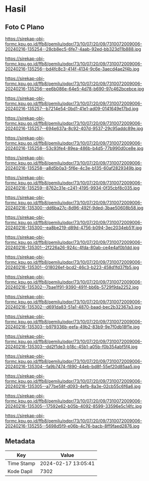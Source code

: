 # Hasil

## Foto C Plano

https://sirekap-obj-formc.kpu.go.id/ffb8/pemilu/pdpr/73/10/07/20/09/7310072009006-20240216-135254--28cb8ec5-6fe7-4aab-92ed-bb323d11b888.jpg

https://sirekap-obj-formc.kpu.go.id/ffb8/pemilu/pdpr/73/10/07/20/09/7310072009006-20240216-135256--bd4fc8c3-414f-4134-9c6e-3aecd4ae2f4b.jpg

https://sirekap-obj-formc.kpu.go.id/ffb8/pemilu/pdpr/73/10/07/20/09/7310072009006-20240216-135256--ee6b086e-64e5-4d78-b690-97c462bcebce.jpg

https://sirekap-obj-formc.kpu.go.id/ffb8/pemilu/pdpr/73/10/07/20/09/7310072009006-20240216-135257--b7214e54-0bd1-41e1-ad09-0141649e17bd.jpg

https://sirekap-obj-formc.kpu.go.id/ffb8/pemilu/pdpr/73/10/07/20/09/7310072009006-20240216-135257--694e637a-8c92-407d-9537-29c95addc89e.jpg

https://sirekap-obj-formc.kpu.go.id/ffb8/pemilu/pdpr/73/10/07/20/09/7310072009006-20240216-135258--53c93fe4-89ea-486b-b4d5-77b990d0ce8e.jpg

https://sirekap-obj-formc.kpu.go.id/ffb8/pemilu/pdpr/73/10/07/20/09/7310072009006-20240216-135258--a8d5b0a3-5f6e-4c3e-b135-60af2829349b.jpg

https://sirekap-obj-formc.kpu.go.id/ffb8/pemilu/pdpr/73/10/07/20/09/7310072009006-20240216-135259--8762c31e-c241-4195-9934-0f35cbf8c035.jpg

https://sirekap-obj-formc.kpu.go.id/ffb8/pemilu/pdpr/73/10/07/20/09/7310072009006-20240216-135300--dd6ba27c-8d96-492f-9ded-3bae50608b58.jpg

https://sirekap-obj-formc.kpu.go.id/ffb8/pemilu/pdpr/73/10/07/20/09/7310072009006-20240216-135300--ea8be219-d89d-4756-b094-3ec2034eb51f.jpg

https://sirekap-obj-formc.kpu.go.id/ffb8/pemilu/pdpr/73/10/07/20/09/7310072009006-20240216-135301--2f226a26-924c-4fda-80ab-ce4e4af0b1dd.jpg

https://sirekap-obj-formc.kpu.go.id/ffb8/pemilu/pdpr/73/10/07/20/09/7310072009006-20240216-135301--018026ef-bcd2-46c3-b223-458d1fd37fb5.jpg

https://sirekap-obj-formc.kpu.go.id/ffb8/pemilu/pdpr/73/10/07/20/09/7310072009006-20240216-135302--7bae1f91-9390-491f-bb6b-5729f9da2252.jpg

https://sirekap-obj-formc.kpu.go.id/ffb8/pemilu/pdpr/73/10/07/20/09/7310072009006-20240216-135302--d691da83-51a1-4870-baad-bec2b32367a3.jpg

https://sirekap-obj-formc.kpu.go.id/ffb8/pemilu/pdpr/73/10/07/20/09/7310072009006-20240216-135303--b979336b-eefa-49b2-83b9-9e7f0db18f1e.jpg

https://sirekap-obj-formc.kpu.go.id/ffb8/pemilu/pdpr/73/10/07/20/09/7310072009006-20240216-135303--dd2f1de3-b18c-45b1-a05b-f0b354abf5f4.jpg

https://sirekap-obj-formc.kpu.go.id/ffb8/pemilu/pdpr/73/10/07/20/09/7310072009006-20240216-135304--fa9b7474-f890-44eb-bd8f-55ef20d85aa5.jpg

https://sirekap-obj-formc.kpu.go.id/ffb8/pemilu/pdpr/73/10/07/20/09/7310072009006-20240216-135305--a77be58f-d093-4efb-8a3e-02cb55c6f6a6.jpg

https://sirekap-obj-formc.kpu.go.id/ffb8/pemilu/pdpr/73/10/07/20/09/7310072009006-20240216-135305--17592e62-b05b-4092-8599-33596e5c14fc.jpg

https://sirekap-obj-formc.kpu.go.id/ffb8/pemilu/pdpr/73/10/07/20/09/7310072009006-20240216-135255--5698d5f9-e06b-4c76-bacb-8ff9faed2876.jpg


## Metadata

| Key        | Value               |
| ---------- | ------------------- |
| Time Stamp | 2024-02-17 13:05:41 |
| Kode Dapil | 7302                |




